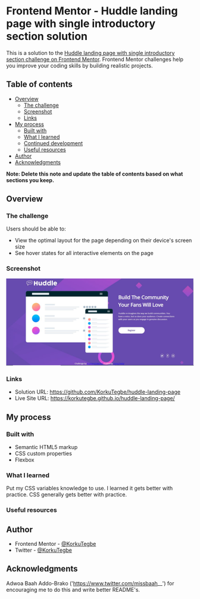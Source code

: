 # Frontend Mentor - Huddle landing page with single introductory section solution

This is a solution to the [Huddle landing page with single introductory section challenge on Frontend Mentor](https://www.frontendmentor.io/challenges/huddle-landing-page-with-a-single-introductory-section-B_2Wvxgi0). Frontend Mentor challenges help you improve your coding skills by building realistic projects. 

## Table of contents

- [Overview](#overview)
  - [The challenge](#the-challenge)
  - [Screenshot](#screenshot)
  - [Links](#links)
- [My process](#my-process)
  - [Built with](#built-with)
  - [What I learned](#what-i-learned)
  - [Continued development](#continued-development)
  - [Useful resources](#useful-resources)
- [Author](#author)
- [Acknowledgments](#acknowledgments)

**Note: Delete this note and update the table of contents based on what sections you keep.**

## Overview

### The challenge

Users should be able to:

- View the optimal layout for the page depending on their device's screen size
- See hover states for all interactive elements on the page

### Screenshot

![](./images/screenshot.JPG)


### Links

- Solution URL: https://github.com/KorkuTegbe/huddle-landing-page
- Live Site URL: https://korkutegbe.github.io/huddle-landing-page/

## My process

### Built with

- Semantic HTML5 markup
- CSS custom properties
- Flexbox

### What I learned

Put my CSS variables knowledge to use. I learned it gets better with practice. CSS generally gets better with practice.

### Useful resources

## Author

- Frontend Mentor - [@KorkuTegbe](https://www.frontendmentor.io/profile/KorkuTegbe)
- Twitter - [@KorkuTegbe](https://www.twitter.com/KorkuTegbe)

## Acknowledgments

Adwoa Baah Addo-Brako ('https://www.twitter.com/missbaah__') for encouraging me to do this and write better README's. 


